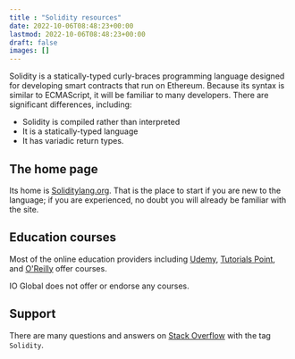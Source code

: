 ```yaml
---
title : "Solidity resources"
date: 2022-10-06T08:48:23+00:00
lastmod: 2022-10-06T08:48:23+00:00
draft: false
images: []
---
```


Solidity is a statically-typed curly-braces programming language designed for developing smart contracts that run on Ethereum. Because its syntax is similar to ECMAScript, it will be familiar to many developers. There are significant differences, including:

* Solidity is compiled rather than interpreted
* It is a statically-typed language
* It has variadic return types.

## The home page

Its home is [Soliditylang.org](https://soliditylang.org/). That is the place to start if you are new to the language; if you are experienced, no doubt you will already be familiar with the site.

## Education courses

Most of the online education providers including [Udemy](https://udemy.com/), [Tutorials Point](https://www.tutorialspoint.com/index.htm), and [O'Reilly](https://www.oreilly.com/) offer courses.

IO Global does not offer or endorse any courses.

## Support

There are many questions and answers on [Stack Overflow](https://stackoverflow.com/questions/tagged/solidity) with the tag `Solidity`.


